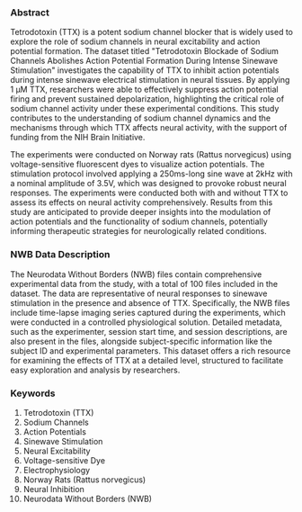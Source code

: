 ### Abstract

Tetrodotoxin (TTX) is a potent sodium channel blocker that is widely used to explore the role of sodium channels in neural excitability and action potential formation. The dataset titled "Tetrodotoxin Blockade of Sodium Channels Abolishes Action Potential Formation During Intense Sinewave Stimulation" investigates the capability of TTX to inhibit action potentials during intense sinewave electrical stimulation in neural tissues. By applying 1 µM TTX, researchers were able to effectively suppress action potential firing and prevent sustained depolarization, highlighting the critical role of sodium channel activity under these experimental conditions. This study contributes to the understanding of sodium channel dynamics and the mechanisms through which TTX affects neural activity, with the support of funding from the NIH Brain Initiative.

The experiments were conducted on Norway rats (Rattus norvegicus) using voltage-sensitive fluorescent dyes to visualize action potentials. The stimulation protocol involved applying a 250ms-long sine wave at 2kHz with a nominal amplitude of 3.5V, which was designed to provoke robust neural responses. The experiments were conducted both with and without TTX to assess its effects on neural activity comprehensively. Results from this study are anticipated to provide deeper insights into the modulation of action potentials and the functionality of sodium channels, potentially informing therapeutic strategies for neurologically related conditions.

### NWB Data Description

The Neurodata Without Borders (NWB) files contain comprehensive experimental data from the study, with a total of 100 files included in the dataset. The data are representative of neural responses to sinewave stimulation in the presence and absence of TTX. Specifically, the NWB files include time-lapse imaging series captured during the experiments, which were conducted in a controlled physiological solution. Detailed metadata, such as the experimenter, session start time, and session descriptions, are also present in the files, alongside subject-specific information like the subject ID and experimental parameters. This dataset offers a rich resource for examining the effects of TTX at a detailed level, structured to facilitate easy exploration and analysis by researchers.

### Keywords

1. Tetrodotoxin (TTX)
2. Sodium Channels
3. Action Potentials
4. Sinewave Stimulation
5. Neural Excitability
6. Voltage-sensitive Dye
7. Electrophysiology
8. Norway Rats (Rattus norvegicus)
9. Neural Inhibition
10. Neurodata Without Borders (NWB)